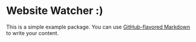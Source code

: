 # Website Watcher :)

This is a simple example package. You can use
[GitHub-flavored Markdown](https://guides.github.com/features/mastering-markdown/)
to write your content.